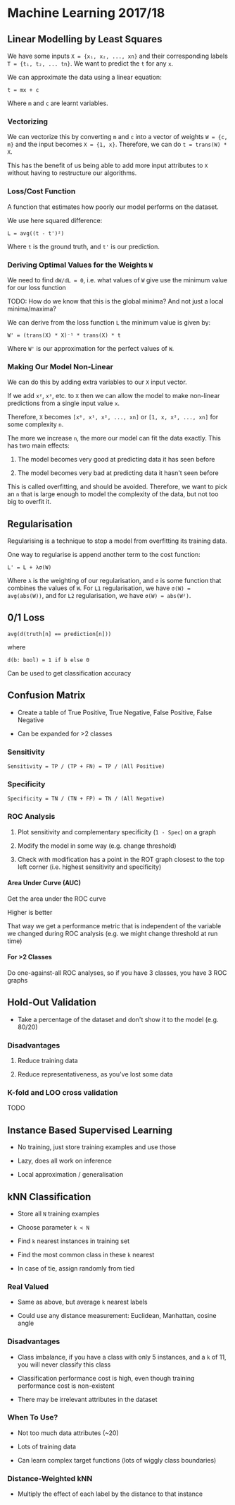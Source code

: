 # Machine Learning 2017/18

## Linear Modelling by Least Squares

We have some inputs `X = {x₁, x₂, ..., xn}` and their corresponding labels `T = {t₁, t₂, ... tn}`. We want to predict the `t` for any `x`.

We can approximate the data using a linear equation:
```
t = mx + c
```
Where `m` and `c` are learnt variables.

### Vectorizing

We can vectorize this by converting `m` and `c` into a vector of weights `W = {c, m}` and the input becomes `X = {1, x}`. Therefore, we can do `t = trans(W) * X`.

This has the benefit of us being able to add more input attributes to `X` without having to restructure our algorithms.

### Loss/Cost Function

A function that estimates how poorly our model performs on the dataset.

We use here squared difference:
```
L = avg((t - t')²)
```
Where `t` is the ground truth, and `t'` is our prediction.

### Deriving Optimal Values for the Weights `W`

We need to find `dW/dL = 0`, i.e. what values of `W` give use the minimum value for our loss function

TODO: How do we know that this is the global minima? And not just a local minima/maxima?

We can derive from the loss function `L` the minimum value is given by:
```
W' = (trans(X) * X)⁻¹ * trans(X) * t
```
Where `W'` is our approximation for the perfect values of `W`.

### Making Our Model Non-Linear

We can do this by adding extra variables to our `X` input vector.

If we add `x²`, `x³`, etc. to `X` then we can allow the model to make non-linear predictions from a single input value `x`.

Therefore, `X` becomes `[x⁰, x¹, x², ..., xn]` or `[1, x, x², ..., xn]` for some complexity `n`.

The more we increase `n`, the more our model can fit the data exactly. This has two main effects:

1) The model becomes very good at predicting data it has seen before

2) The model becomes very bad at predicting data it hasn't seen before

This is called overfitting, and should be avoided. Therefore, we want to pick an `n` that is large enough to model the complexity of the data, but not too big to overfit it.

## Regularisation

Regularising is a technique to stop a model from overfitting its training data.

One way to regularise is append another term to the cost function:
```
L' = L + λσ(W)
```
Where `λ` is the weighting of our regularisation, and `σ` is some function that combines the values of `W`. For `L1` regularisation, we have `σ(W) = avg(abs(W))`, and for `L2` regularisation, we have `σ(W) = abs(W²)`.

## 0/1 Loss

```
avg(d(truth[n] == prediction[n]))
```
where
```
d(b: bool) = 1 if b else 0
```

Can be used to get classification accuracy

## Confusion Matrix

- Create a table of True Positive, True Negative, False Positive, False Negative

- Can be expanded for >2 classes

### Sensitivity
```
Sensitivity = TP / (TP + FN) = TP / (All Positive)
```

### Specificity
```
Specificity = TN / (TN + FP) = TN / (All Negative)
```

### ROC Analysis

1) Plot sensitivity and complementary specificity (`1 - Spec`) on a graph

2) Modify the model in some way (e.g. change threshold)

3) Check with modification has a point in the ROT graph closest to the top left corner (i.e. highest sensitivity and specificity)

#### Area Under Curve (AUC)

Get the area under the ROC curve

Higher is better

That way we get a performance metric that is independent of the variable we changed during ROC analysis (e.g. we might change threshold at run time)

#### For >2 Classes

Do one-against-all ROC analyses, so if you have 3 classes, you have 3 ROC graphs

## Hold-Out Validation

- Take a percentage of the dataset and don't show it to the model (e.g. 80/20)

### Disadvantages

1) Reduce training data

2) Reduce representativeness, as you've lost some data

### K-fold and LOO cross validation

TODO

## Instance Based Supervised Learning

- No training, just store training examples and use those

- Lazy, does all work on inference

- Local approximation / generalisation

## kNN Classification

- Store all `N` training examples

- Choose parameter `k < N`

- Find `k` nearest instances in training set

- Find the most common class in these `k` nearest

- In case of tie, assign randomly from tied

### Real Valued

- Same as above, but average `k` nearest labels

- Could use any distance measurement: Euclidean, Manhattan, cosine angle

### Disadvantages

- Class imbalance, if you have a class with only 5 instances, and a `k` of 11, you will never classify this class

- Classification performance cost is high, even though training performance cost is non-existent

- There may be irrelevant attributes in the dataset

### When To Use?

- Not too much data attributes (~20)

- Lots of training data

- Can learn complex target functions (lots of wiggly class boundaries)

### Distance-Weighted kNN

- Multiply the effect of each label by the distance to that instance

